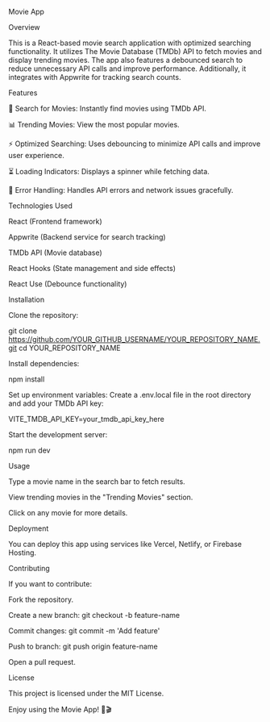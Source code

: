Movie App

Overview

This is a React-based movie search application with optimized searching functionality. It utilizes The Movie Database (TMDb) API to fetch movies and display trending movies. The app also features a debounced search to reduce unnecessary API calls and improve performance. Additionally, it integrates with Appwrite for tracking search counts.

Features

🔎 Search for Movies: Instantly find movies using TMDb API.

📊 Trending Movies: View the most popular movies.

⚡ Optimized Searching: Uses debouncing to minimize API calls and improve user experience.

⏳ Loading Indicators: Displays a spinner while fetching data.

📡 Error Handling: Handles API errors and network issues gracefully.

Technologies Used

React (Frontend framework)

Appwrite (Backend service for search tracking)

TMDb API (Movie database)

React Hooks (State management and side effects)

React Use (Debounce functionality)

Installation

Clone the repository:

git clone https://github.com/YOUR_GITHUB_USERNAME/YOUR_REPOSITORY_NAME.git
cd YOUR_REPOSITORY_NAME

Install dependencies:

npm install

Set up environment variables:
Create a .env.local file in the root directory and add your TMDb API key:

VITE_TMDB_API_KEY=your_tmdb_api_key_here

Start the development server:

npm run dev

Usage

Type a movie name in the search bar to fetch results.

View trending movies in the "Trending Movies" section.

Click on any movie for more details.

Deployment

You can deploy this app using services like Vercel, Netlify, or Firebase Hosting.

Contributing

If you want to contribute:

Fork the repository.

Create a new branch: git checkout -b feature-name

Commit changes: git commit -m 'Add feature'

Push to branch: git push origin feature-name

Open a pull request.

License

This project is licensed under the MIT License.

Enjoy using the Movie App! 🍿🎬
